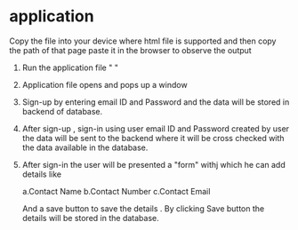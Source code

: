 # application
   
   Copy the file into your device where html file is supported and then copy the
   path of that page paste it in the browser to observe the output

1. Run the application file " "
2. Application file opens and pops up a window 
3. Sign-up by entering  email ID and Password and the data will be stored in 
   backend of database.
4. After sign-up , sign-in using user email ID and Password created by user
   the data will be sent to the backend where it will be cross checked with 
   the data available in the database.
5. After sign-in the user will  be presented a "form" withj which he can
   add details like
   
   a.Contact Name
   b.Contact Number
   c.Contact Email

   And a save button to save the details . By clicking Save button the details
   will be stored in the database.
  
